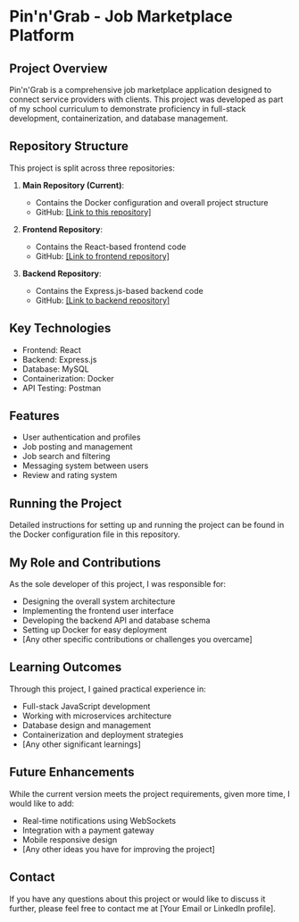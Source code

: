 # Pin'n'Grab - Job Marketplace Platform

## Project Overview
Pin'n'Grab is a comprehensive job marketplace application designed to connect service providers with clients. This project was developed as part of my school curriculum to demonstrate proficiency in full-stack development, containerization, and database management.

## Repository Structure
This project is split across three repositories:

1. **Main Repository (Current)**: 
   - Contains the Docker configuration and overall project structure
   - GitHub: [[Link to this repository]](https://github.com/dev-alt/Pin-N-Grab)

2. **Frontend Repository**: 
   - Contains the React-based frontend code
   - GitHub: [[Link to frontend repository]](https://github.com/dev-alt/Pin-N-Grab-React)

3. **Backend Repository**:
   - Contains the Express.js-based backend code
   - GitHub: [[Link to backend repository]](https://github.com/dev-alt/Pin-N-Grab-Backend)

## Key Technologies
- Frontend: React
- Backend: Express.js
- Database: MySQL
- Containerization: Docker
- API Testing: Postman

## Features
- User authentication and profiles
- Job posting and management
- Job search and filtering
- Messaging system between users
- Review and rating system

## Running the Project
Detailed instructions for setting up and running the project can be found in the Docker configuration file in this repository.

## My Role and Contributions
As the sole developer of this project, I was responsible for:
- Designing the overall system architecture
- Implementing the frontend user interface
- Developing the backend API and database schema
- Setting up Docker for easy deployment
- [Any other specific contributions or challenges you overcame]

## Learning Outcomes
Through this project, I gained practical experience in:
- Full-stack JavaScript development
- Working with microservices architecture
- Database design and management
- Containerization and deployment strategies
- [Any other significant learnings]

## Future Enhancements
While the current version meets the project requirements, given more time, I would like to add:
- Real-time notifications using WebSockets
- Integration with a payment gateway
- Mobile responsive design
- [Any other ideas you have for improving the project]

## Contact
If you have any questions about this project or would like to discuss it further, please feel free to contact me at [Your Email or LinkedIn profile].


